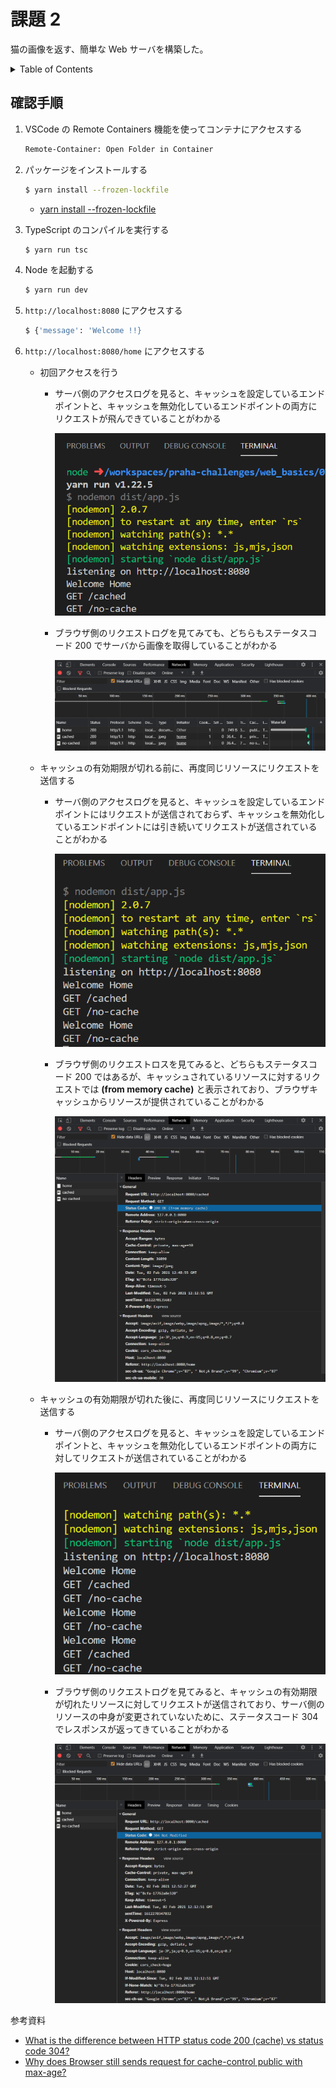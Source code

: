 # 課題 2

猫の画像を返す、簡単な Web サーバを構築した。

<!-- START doctoc generated TOC please keep comment here to allow auto update -->
<!-- DON'T EDIT THIS SECTION, INSTEAD RE-RUN doctoc TO UPDATE -->
<details>
<summary>Table of Contents</summary>

- [確認手順](#%E7%A2%BA%E8%AA%8D%E6%89%8B%E9%A0%86)

</details>
<!-- END doctoc generated TOC please keep comment here to allow auto update -->

## 確認手順

1. VSCode の Remote Containers 機能を使ってコンテナにアクセスする

    ```bash
    Remote-Container: Open Folder in Container
    ```

2. パッケージをインストールする

    ```bash
    $ yarn install --frozen-lockfile
    ```

    - [yarn install --frozen-lockfile](https://classic.yarnpkg.com/en/docs/cli/install/#toc-yarn-install-frozen-lockfile)

3. TypeScript のコンパイルを実行する

    ```bash
    $ yarn run tsc
    ```

4. Node を起動する

    ```bash
    $ yarn run dev
    ```

5. `http://localhost:8080` にアクセスする

    ```bash
    $ {'message': 'Welcome !!}
    ```

6. `http://localhost:8080/home` にアクセスする

    - 初回アクセスを行う

        - サーバ側のアクセスログを見ると、キャッシュを設定しているエンドポイントと、キャッシュを無効化しているエンドポイントの両方にリクエストが飛んできていることがわかる

            ![](assets/initial-access-server.png)

        - ブラウザ側のリクエストログを見てみても、どちらもステータスコード 200 でサーバから画像を取得していることがわかる

            ![](assets/initial-access-browser.png)

    - キャッシュの有効期限が切れる前に、再度同じリソースにリクエストを送信する

        - サーバ側のアクセスログを見ると、キャッシュを設定しているエンドポイントにはリクエストが送信されておらず、キャッシュを無効化しているエンドポイントには引き続いてリクエストが送信されていることがわかる

            ![](assets/cached-access-server.png)

        - ブラウザ側のリクエストロスを見てみると、どちらもステータスコード 200 ではあるが、キャッシュされているリソースに対するリクエストでは **(from memory cache)** と表示されており、ブラウザキャッシュからリソースが提供されていることがわかる

            ![](assets/cached-access-browser.png)

    - キャッシュの有効期限が切れた後に、再度同じリソースにリクエストを送信する

        - サーバ側のアクセスログを見ると、キャッシュを設定しているエンドポイントと、キャッシュを無効化しているエンドポイントの両方に対してリクエストが送信されていることがわかる

            ![](assets/expired-access-server.png)

        - ブラウザ側のリクエストログを見てみると、キャッシュの有効期限が切れたリソースに対してリクエストが送信されており、サーバ側のリソースの中身が変更されていないために、ステータスコード 304 でレスポンスが返ってきていることがわかる

            ![](assets/expired-access-browser.png)

参考資料

- [What is the difference between HTTP status code 200 (cache) vs status code 304?](https://stackoverflow.com/questions/1665082/what-is-the-difference-between-http-status-code-200-cache-vs-status-code-304#:~:text=The%20items%20with%20code%20%22200,you%20triggered%20the%20new%20request%2C)
- [Why does Browser still sends request for cache-control public with max-age?](https://stackoverflow.com/questions/18557251/why-does-browser-still-sends-request-for-cache-control-public-with-max-age)